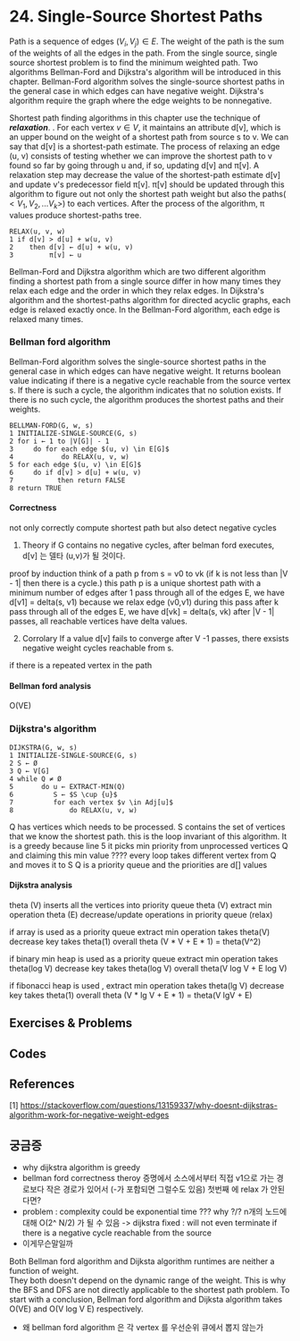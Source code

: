 
# 24. Single-Source Shortest Paths  

Path is a sequence of edges $(V_i, V_j) \in E$. The weight of the path is the sum of the weights of all the edges in the path. From the single source, single source shortest problem is to find the minimum weighted path. Two algorithms Bellman-Ford and Dijkstra's algorithm will be introduced in this chapter. Bellman-Ford algorithm solves the single-source shortest paths in the general case in which edges can have negative weight. Dijkstra's algorithm require the graph where the edge weights to be nonnegative.  


Shortest path finding algorithms in this chapter use the technique of ***relaxation***. . For each vertex $v \in V$, it maintains an attribute d[v], which is an upper bound on the weight of a shortest path from source s to v. We can say that d[v] is a shortest-path estimate. The process of relaxing an edge (u, v) consists of testing whether we can improve the shortest path to v found so far by going through u and, if so, updating d[v] and π[v]. A relaxation step may decrease the value of the shortest-path estimate d[v] and update v's predecessor field π[v]. π[v] should be updated through this algorithm to figure out not only the shortest path weight but also the paths($<V_1, V_2, ... V_k>$) to each vertices. After the process of the algorithm, π values produce shortest-paths tree.  

  ```
  RELAX(u, v, w) 
  1 if d[v] > d[u] + w(u, v) 
  2    then d[v] ← d[u] + w(u, v) 
  3         π[v] ← u
  ```

Bellman-Ford and Dijkstra algorithm which are two different algorithm finding a shortest path from a single source differ in how many times they relax each edge and the order in which they relax edges. In Dijkstra's algorithm and the shortest-paths algorithm for directed acyclic graphs, each edge is relaxed exactly once. In the Bellman-Ford algorithm, each edge is relaxed many times.  


### Bellman ford algorithm
Bellman-Ford algorithm solves the single-source shortest paths in the general case in which edges can have negative weight. It returns boolean value indicating if there is a negative cycle reachable from the source vertex s. If there is such a cycle, the algorithm indicates that no solution exists. If there is no such cycle, the algorithm produces the shortest paths and their weights.  

  ```
  BELLMAN-FORD(G, w, s) 
  1 INITIALIZE-SINGLE-SOURCE(G, s) 
  2 for i ← 1 to |V[G]| - 1 
  3     do for each edge $(u, v) \in E[G]$ 
  4            do RELAX(u, v, w) 
  5 for each edge $(u, v) \in E[G]$ 
  6     do if d[v] > d[u] + w(u, v) 
  7           then return FALSE 
  8 return TRUE 
  ```

#### Correctness
not only correctly compute shortest path but also detect negative cycles

1. Theory 
if G contains no negative cycles, after belman ford executes, d[v] 는 델타 (u,v)가 될 것이다. 

proof by induction
think of a path p from s = v0 to vk (if k is not less than |V - 1| then there is a cycle.)
this path p is a unique shortest path with a minimum number of edges 
after 1 pass through all of the edges E, we have d[v1] = delta(s, v1) because we relax edge (v0,v1) during this pass 
after k pass through all of the edges E, we have d[vk] = delta(s, vk) 
after |V - 1| passes, all reachable vertices have delta values.  


2. Corrolary 
If a value d[v] fails to converge after V -1 passes, there exsists negative weight cycles reachable from s.

if there is a repeated vertex in the path


#### Bellman ford analysis
O(VE)


### Dijkstra's algorithm

  ```
  DIJKSTRA(G, w, s) 
  1 INITIALIZE-SINGLE-SOURCE(G, s) 
  2 S ← Ø 
  3 Q ← V[G] 
  4 while Q ≠ Ø 
  5       do u ← EXTRACT-MIN(Q) 
  6          S ← $S \cup {u}$ 
  7          for each vertex $v \in Adj[u]$ 
  8              do RELAX(u, v, w)
  ```
Q has vertices which needs to be processed. S contains the set of vertices that we know the shortest path. this is the loop invariant of this algorithm. It is a greedy because line 5 it picks min priority from unprocessed vertices Q and claiming this min value ????
every loop takes different vertex from Q and moves it to S
Q is a priority queue and the priorities are d[] values

#### Dijkstra analysis
theta (V) inserts all the vertices into priority queue
theta (V) extract min operation
theta (E) decrease/update operations in priority queue (relax)

if array is used as a priority queue 
extract min operation takes theta(V)
decrease key takes theta(1)
overall theta (V * V + E * 1) = theta(V^2) 

if binary min heap is used as a priority queue
extract min operation takes theta(log V)
decrease key takes theta(log V)
overall theta(V log V + E log V)

if fibonacci heap is used ,
extract min operation takes theta(lg V)
decrease key takes theta(1)
overall theta (V * lg V + E * 1) = theta(V lgV + E) 


## Exercises & Problems

## Codes

## References
[1] https://stackoverflow.com/questions/13159337/why-doesnt-dijkstras-algorithm-work-for-negative-weight-edges  

## 궁금증
* why dijkstra algorithm is greedy  
* bellman ford correctness theroy 증명에서 소스에서부터 직접 v1으로 가는 경로보다 작은 경로가 있어서 (-가 포함되면 그럴수도 있음) 첫번째 에 relax 가 안된다면?
* problem 
: complexity could be exponential time ??? why ?/? n개의 노드에 대해 O(2^ N/2) 가 될 수 있음 -> dijkstra fixed
: will not even terminate if there is a negative cycle reachable from the source
* 이게무슨말일까

Both Bellman ford algorithm and Dijksta algorithm runtimes are neither a function of weight.  
They both doesn't depend on the dynamic range of the weight. This is why the BFS and DFS are not directly applicable to the shortest path problem. 
To start with a conclusion, Bellman ford algorithm and Dijksta algorithm takes O(VE) and O(V log V E) respectively.  
* 왜 bellman ford algorithm 은 각 vertex 를 우선순위 큐에서 뽑지 않는가
